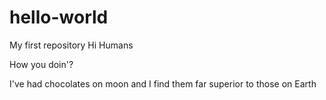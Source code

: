 # hello-world
My first repository
Hi Humans

How you doin'?

I've had chocolates on moon and I find them far superior to those on Earth
